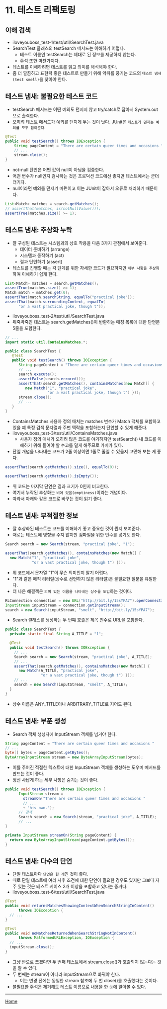 # 11. 테스트 리팩토링

## 이해 검색

- iloveyouboss_test-1/test/util/SearchTest.java
- SearchTest 클래스의 testSearch 메서드는 이해하기 어렵다.
  - 테스트 이름인 testSearch는 제대로 된 정보를 제공하지 않는다.
  - 주석 또한 마찬가지다.
- 테스트를 이해하려면 테스트를 읽고 의미를 해석해야 한다.
- 좀 더 깔끔하고 표현력 좋은 테스트로 만들기 위해 악취를 풍기는 코드의 `테스트 냄새(test smell)`을 찾아야 한다.

## 테스트 냄새: 불필요한 테스트 코드

- testSearch 메서드는 어떤 예외도 던지지 않고 try/catch로 잡아서 System.out으로 출력한다.
- 오히려 테스트 메서드가 예외를 던지게 두는 것이 낫다. JUnit은 `테스트가 던지는 예외를 모두 잡아준다`.

```java
@Test
public void testSearch() throws IOException {
    String pageContent = "There are certain queer times and occasions " +
    // ...
    stream.close();
}
```

- not-null 단언은 어떤 값이 null이 아님을 검증한다.
- 어떤 변수가 null인지 검사하는 것은 프로덕션 코드에선 좋지만 테스트에서는 군더더기다.
- null이라면 예외를 던지기 마련이고 이는 JUnit이 잡아서 오류로 처리하기 때문이다.

```java
List<Match> matches = search.getMatches();
// assertThat(matches, is(notNullValue()));
assertTrue(matches.size() >= 1);
```

## 테스트 냄새: 추상화 누락

- 잘 구성된 테스트는 시스템과의 상호 작용을 다음 3가지 관점에서 보여준다.
  - 데이터 준비하기 (arrange)
  - 시스템과 동작하기 (act)
  - 결과 단언하기 (assert)
- 테스트를 진행할 때는 각 단계를 위한 자세한 코드가 필요하지만 `세부 사항을 추상화`하여 이해하기 쉽게 한다.

```java
List<Match> matches = search.getMatches();
assertTrue(matches.size() >= 1);
Match match = matches.get(0);
assertThat(match.searchString, equalTo("practical joke"));
assertThat(match.surroundingContext, equalTo(
      "or a vast practical joke, though t"));
```

- iloveyouboss_test-2/test/util/SearchTest.java
- 뒤죽박죽인 테스트는 search.getMatches()이 반환하는 매칭 목록에 대한 단언문 5줄을 포함한다.

```java
// ...
import static util.ContainsMatches.*;

public class SearchTest {
   @Test
   public void testSearch() throws IOException {
      String pageContent = "There are certain queer times and occasions " +
      // ...
      search.execute();
      assertFalse(search.errored());
      assertThat(search.getMatches(), containsMatches(new Match[] { 
         new Match("1", "practical joke", 
                   "or a vast practical joke, though t") }));
      stream.close();
      // ...
   }
}
```

- ContainsMatches 사용자 정의 매처는 matches 변수가 Match 객체를 포함하고 있을 떄 특정 검색 문자열과 주변 맥락을 포함하는지 단언할 수 있게 해준다.
- iloveyouboss_test-3/test/util/ContainsMatches.java
  - 사용자 정의 매처가 오히려 많은 코드를 야기하지만 testSearch() 내 코드를 이해하기 위해 들여야 할 수고를 덜게 해주므로 가치가 있다.
- 단일 개념을 나타내는 코드가 2줄 이상이면 1줄로 줄일 수 있을지 고민해 보는 게 좋다.

```java
assertThat(search.getMatches().size(), equalTo(0));
```

```java
assertThat(search.getMatches().isEmpty());
```

- 위 코드는 마지막 단언은 결과 크기가 0인지 비교한다.
- 여기서 누락된 추상화는 `비어 있음(emptiness)`이라는 개념이다.
- 따라서 아래와 같은 코드로 바꾸는 것이 읽기 좋다.

## 테스트 냄새: 부적절한 정보

- 잘 추상화된 테스트는 코드를 이해하기 좋고 중요한 것이 뭔지 보여준다.
- 때로는 테스트에 영향을 주지 않지만 컴파일을 위한 인수를 넣기도 한다.

```java
Search search = new Search(stream, "practical joke", "1");
```
```java
assertThat(search.getMatches(), containsMatches(new Match[] { 
  new Match("1", "practical joke", 
            "or a vast practical joke, though t") }));
```

- 위 코드에서 문자열 "1"이 무슨 의미인지 알기 어렵다.
- "1"과 같은 매직 리터럴(상수로 선언하지 않은 리터럴)은 불필요한 질문을 유발한다.
- 더 나은 해결책은 `의미 있는 이름을 나타내는 상수를 도입`하는 것이다.

```java
RLConnection connection = new URL("http://bit.ly/15sYPA7").openConnection();
InputStream inputStream = connection.getInputStream();
search = new Search(inputStream, "smelt", "http://bit.ly/15sYPA7");
```

- Search 클래스를 생성하는 두 번쨰 호출은 제목 인수로 URL을 포함한다.

```java
public class SearchTest {
  private static final String A_TITLE = "1";

  @Test
  public void testSearch() throws IOException {
    // ...
    Search search = new Search(stream, "practical joke", A_TITLE);
    // ...
    assertThat(search.getMatches(), containsMatches(new Match[] { 
      new Match(A_TITLE, "practical joke", 
                "or a vast practical joke, though t") }));
    // ...
    search = new Search(inputStream, "smelt", A_TITLE);
  }
}
```

- 상수 이름은 ANY_TITLE이나 ARBITRARY_TITLE로 지어도 된다.

## 테스트 냄새: 부푼 생성

- Search 객체 생성자에 InputStream 객체를 넘거야 한다.

```java
String pageContent = "There are certain queer times and occasions "
// ...
byte[] bytes = pageContent.getBytes();
ByteArrayInputStream stream = new ByteArrayInputStream(bytes);
```

- 이를 주어진 적절한 텍스트에 대한 InputStream 객체를 생성하는 도우미 메서드를 만드는 것이 좋다.
- 정신 사납게 하는 세부 사항은 숨기는 것이 좋다.

```java
public void testSearch() throws IOException {
      InputStream stream = 
        streamOn("There are certain queer times and occasions "
        // ...
        + "his own.");
      // 검색
      Search search = new Search(stream, "practical joke", A_TITLE);
      // ...
}

private InputStream streamOn(String pageContent) {
  return new ByteArrayInputStream(pageContent.getBytes());
}
```

## 테스트 냄새: 다수의 단언

- 단일 테스트마다 `단언은 한 개`인 것이 좋다.
- 때로 단일 테스트에 여러 사후 조건에 대한 단언이 필요한 경우도 있지만 그보다 자주 있는 것은 테스트 케이스 2개 이상을 포함하고 있다는 증거다.
- iloveyouboss_test-6/test/util/SearchTest.java
```java
@Test
public void returnsMatchesShowingContextWhenSearchStringInContent() 
      throws IOException {
  // ...
}

@Test
public void noMatchesReturnedWhenSearchStringNotInContent() 
      throws MalformedURLException, IOException {
  // ...
  inputStream.close();
}
```

- 그냥 반으로 쪼갰다면 두 번째 테스트에서 stream.close()가 호출되지 않는다는 것을 알 수 있다.
- 두 번째는 stream이 아니라 inputStream으로 바꿔야 한다.
  - 이는 변경 전에는 동일한 stream 참조에 두 번 close()를 호출했다는 것이다.
- 불필요한 주석은 제거해도 테스트 이름으로 내용을 한 눈에 알아볼 수 있다.


---
[Home](../README.md)
